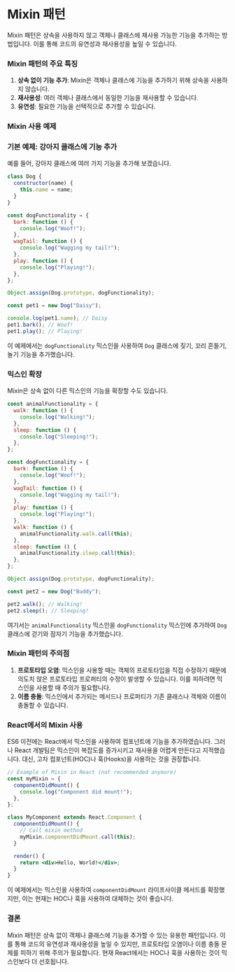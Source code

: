 # Mixin 패턴

Mixin 패턴은 상속을 사용하지 않고 객체나 클래스에 재사용 가능한 기능을 추가하는 방법입니다. 이를 통해 코드의 유연성과 재사용성을 높일 수 있습니다.

### Mixin 패턴의 주요 특징

1. **상속 없이 기능 추가**: Mixin은 객체나 클래스에 기능을 추가하기 위해 상속을 사용하지 않습니다.
2. **재사용성**: 여러 객체나 클래스에서 동일한 기능을 재사용할 수 있습니다.
3. **유연성**: 필요한 기능을 선택적으로 추가할 수 있습니다.

### Mixin 사용 예제

### 기본 예제: 강아지 클래스에 기능 추가

예를 들어, 강아지 클래스에 여러 가지 기능을 추가해 보겠습니다.

```jsx
class Dog {
  constructor(name) {
    this.name = name;
  }
}

const dogFunctionality = {
  bark: function () {
    console.log("Woof!");
  },
  wagTail: function () {
    console.log("Wagging my tail!");
  },
  play: function () {
    console.log("Playing!");
  },
};

Object.assign(Dog.prototype, dogFunctionality);

const pet1 = new Dog("Daisy");

console.log(pet1.name); // Daisy
pet1.bark(); // Woof!
pet1.play(); // Playing!
```

이 예제에서는 `dogFunctionality` 믹스인을 사용하여 `Dog` 클래스에 짖기, 꼬리 흔들기, 놀기 기능을 추가했습니다.

### 믹스인 확장

Mixin은 상속 없이 다른 믹스인의 기능을 확장할 수도 있습니다.

```jsx
const animalFunctionality = {
  walk: function () {
    console.log("Walking!");
  },
  sleep: function () {
    console.log("Sleeping!");
  },
};

const dogFunctionality = {
  bark: function () {
    console.log("Woof!");
  },
  wagTail: function () {
    console.log("Wagging my tail!");
  },
  play: function () {
    console.log("Playing!");
  },
  walk: function () {
    animalFunctionality.walk.call(this);
  },
  sleep: function () {
    animalFunctionality.sleep.call(this);
  },
};

Object.assign(Dog.prototype, dogFunctionality);

const pet2 = new Dog("Buddy");

pet2.walk(); // Walking!
pet2.sleep(); // Sleeping!
```

여기서는 `animalFunctionality` 믹스인을 `dogFunctionality` 믹스인에 추가하여 `Dog` 클래스에 걷기와 잠자기 기능을 추가했습니다.

### Mixin 패턴의 주의점

1. **프로토타입 오염**: 믹스인을 사용할 때는 객체의 프로토타입을 직접 수정하기 때문에 의도치 않은 프로토타입 프로퍼티의 수정이 발생할 수 있습니다. 이를 피하려면 믹스인을 사용할 때 주의가 필요합니다.
2. **이름 충돌**: 믹스인에서 추가되는 메서드나 프로퍼티가 기존 클래스나 객체와 이름이 충돌할 수 있습니다.

### React에서의 Mixin 사용

ES6 이전에는 React에서 믹스인을 사용하여 컴포넌트에 기능을 추가하였습니다. 그러나 React 개발팀은 믹스인이 복잡도를 증가시키고 재사용을 어렵게 만든다고 지적했습니다. 대신, 고차 컴포넌트(HOC)나 훅(Hooks)을 사용하는 것을 권장합니다.

```jsx
// Example of Mixin in React (not recommended anymore)
const myMixin = {
  componentDidMount() {
    console.log("Component did mount!");
  },
};

class MyComponent extends React.Component {
  componentDidMount() {
    // Call mixin method
    myMixin.componentDidMount.call(this);
  }

  render() {
    return <div>Hello, World!</div>;
  }
}
```

이 예제에서는 믹스인을 사용하여 `componentDidMount` 라이프사이클 메서드를 확장했지만, 이는 현재는 HOC나 훅을 사용하여 대체하는 것이 좋습니다.

### 결론

Mixin 패턴은 상속 없이 객체나 클래스에 기능을 추가할 수 있는 유용한 패턴입니다. 이를 통해 코드의 유연성과 재사용성을 높일 수 있지만, 프로토타입 오염이나 이름 충돌 문제를 피하기 위해 주의가 필요합니다. 현재 React에서는 HOC나 훅을 사용하는 것이 믹스인보다 더 선호됩니다.
